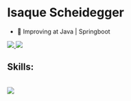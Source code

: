 <!-- Name: -->
<h1 aling="left">
  Isaque Scheidegger
</h1>

<!-- Description: -->
<ul>
<li>🌱 Improving at Java | Springboot</li>
</ul>

<!-- Contact: -->
<div align="left"> 
  <a href="mailto:isaquescheidegger@gmail.com">
    <img src="https://img.shields.io/badge/Gmail-333333?style=for-the-badge&logo=gmail&logoColor=red" />
  </a>
  <a href="https://www.linkedin.com/in/isaque-scheidegger-a83981291/" target="_blank">
    <img src="https://img.shields.io/badge/LinkedIn-0077B5?style=for-the-badge&logo=linkedin&logoColor=white" target="_blank" />
  </a>
</div>

<!-- Skills Icons: -->
<h2 align="left">Skills:</h2>
<br/>
<div align="left">
    <img src="https://skillicons.dev/icons?i=java,spring,mongodb,mysql,git,html,css,javascript" />
</div>
